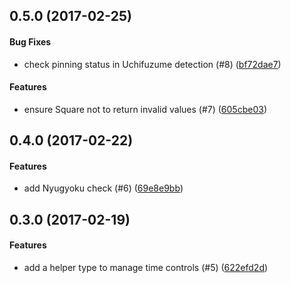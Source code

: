 <a name="0.5.0"></a>
## 0.5.0 (2017-02-25)


#### Bug Fixes

*   check pinning status in Uchifuzume detection (#8) ([bf72dae7](bf72dae7))

#### Features

*   ensure Square not to return invalid values (#7) ([605cbe03](605cbe03))



<a name="0.4.0"></a>
## 0.4.0 (2017-02-22)


#### Features

*   add Nyugyoku check (#6) ([69e8e9bb](69e8e9bb))



<a name="0.3.0"></a>
## 0.3.0 (2017-02-19)


#### Features

*   add a helper type to manage time controls (#5) ([622efd2d](622efd2d))



